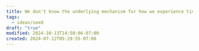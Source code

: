 ```yaml
---
title: We don't know the underlying mechanism for how we experience time
tags:
  - ideas/seed
draft: "true"
modified: 2024-10-13T14:50:06-07:00
created: 2024-07-12T05:29:55-07:00
---
```


